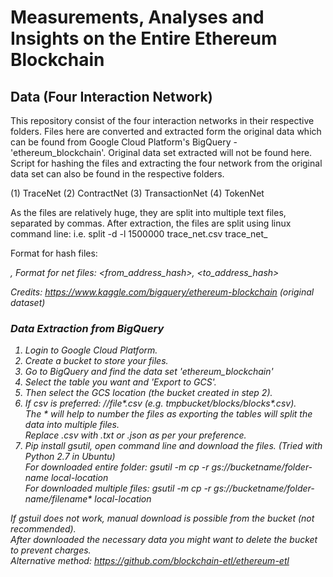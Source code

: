 # Measurements, Analyses and Insights on the Entire Ethereum Blockchain
## Data (Four Interaction Network)
This repository consist of the four interaction networks in their respective folders. Files here are converted and extracted form the original data which can be found from Google Cloud Platform's BigQuery -'ethereum_blockchain'. Original data set extracted will not be found here. Script for hashing the files and extracting the four network from the original data set can also be found in the respective folders.

(1) TraceNet
(2) ContractNet
(3) TransactionNet
(4) TokenNet

As the files are relatively huge, they are split into multiple text files, separated by commas. After extraction, the files are split using linux command line:  i.e. split -d -l 1500000 trace_net.csv trace_net_  <br> 

Format for hash files: <address>, <hash>
Format for net files: <from_address_hash>, <to_address_hash>

Credits:
https://www.kaggle.com/bigquery/ethereum-blockchain (original dataset)

### Data Extraction from BigQuery
1. Login to Google Cloud Platform. 
2. Create a bucket to store your files.
2. Go to BigQuery and find the data set 'ethereum_blockchain'
3. Select the table you want and 'Export to GCS'.
4. Then select the GCS location (the bucket created in step 2). 
5. If csv is preferred: <bucket>/<folder>/file*.csv (e.g. tmpbucket/blocks/blocks*.csv). <bR>
   The * will help to number the files as exporting the tables will split the data into multiple files. <br>
   Replace .csv with .txt or .json as per your preference.
6. Pip install gsutil, open command line and download the files. (Tried with Python 2.7 in Ubuntu)<br>
   For downloaded entire folder: gsutil -m cp -r gs://bucketname/folder-name local-location <br>
   For downloaded multiple files: gsutil -m cp -r gs://bucketname/folder-name/filename* local-location<br>

If gstuil does not work, manual download is possible from the bucket (not recommended).<br>
After downloaded the necessary data you might want to delete the bucket to prevent charges.<br>
Alternative method: https://github.com/blockchain-etl/ethereum-etl <br>


   
